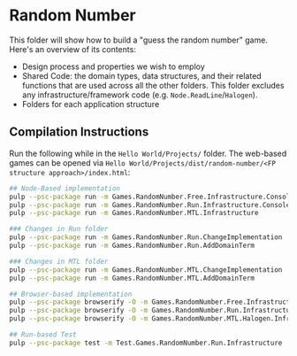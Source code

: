 # Random Number

This folder will show how to build a "guess the random number" game. Here's an overview of its contents:
- Design process and properties we wish to employ
- Shared Code: the domain types, data structures, and their related functions that are used across all the other folders. This folder excludes any infrastructure/framework code (e.g. `Node.ReadLine`/`Halogen`).
- Folders for each application structure

## Compilation Instructions

Run the following while in the `Hello World/Projects/` folder. The web-based games can be opened via `Hello World/Projects/dist/random-number/<FP structure approach>/index.html`:
```bash
## Node-Based implementation
pulp --psc-package run -m Games.RandomNumber.Free.Infrastructure.Console
pulp --psc-package run -m Games.RandomNumber.Run.Infrastructure.Console
pulp --psc-package run -m Games.RandomNumber.MTL.Infrastructure

### Changes in Run folder
pulp --psc-package run -m Games.RandomNumber.Run.ChangeImplementation
pulp --psc-package run -m Games.RandomNumber.Run.AddDomainTerm

### Changes in MTL folder
pulp --psc-package run -m Games.RandomNumber.MTL.ChangeImplementation
pulp --psc-package run -m Games.RandomNumber.MTL.AddDomainTerm

## Browser-based implementation
pulp --psc-package browserify -O -m Games.RandomNumber.Free.Infrastructure.Halogen.Web --to dist/random-number/free/app.js
pulp --psc-package browserify -O -m Games.RandomNumber.Run.Infrastructure.Halogen.Web --to dist/random-number/run/app.js
pulp --psc-package browserify -O -m Games.RandomNumber.MTL.Halogen.Infrastructure --to dist/random-number/mtl/app.js

## Run-based Test
pulp --psc-package test -m Test.Games.RandomNumber.Run.Infrastructure
```
